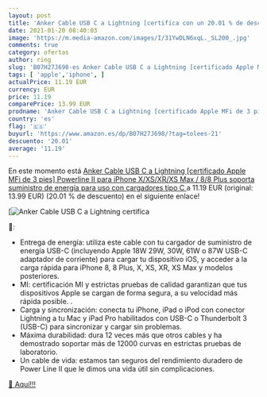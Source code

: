 ```yaml
---
layout: post
title: 'Anker Cable USB C a Lightning [certifica con un 20.01 % de descuento'
date: 2021-01-20 08:40:03
image: 'https://m.media-amazon.com/images/I/31YwDLN6xqL._SL200_.jpg'
comments: true
category: ofertas
author: ring
slug: 'B07H27J698-es Anker Cable USB C a Lightning [certificado Apple MFi de 3...'
tags: [ 'apple','iphone', ]
actualPrice: 11.19 EUR
currency: EUR
price: 11.19
comparePrice: 13.99 EUR
prodname: 'Anker Cable USB C a Lightning [certificado Apple MFi de 3 pies] Powerline II para iPhone X/XS/XR/XS Max / 8/8 Plus  soporta suministro de energía  para uso con cargadores tipo C '
country: 'es'
flag: '🇪🇸'
buyurl: 'https://www.amazon.es/dp/B07H27J698/?tag=tolees-21'
descuento: '20.01'
average: '11.19'
---
```


En este momento está [Anker Cable USB C a Lightning [certificado Apple MFi de 3 pies] Powerline II para iPhone X/XS/XR/XS Max / 8/8 Plus  soporta suministro de energía  para uso con cargadores tipo C ](https://www.amazon.es/dp/B07H27J698/?tag=tolees-21) a 11.19 EUR (original: 13.99 EUR) (20.01 %  de descuento) en el siguiente enlace!

[![Anker Cable USB C a Lightning [certifica](https://m.media-amazon.com/images/I/31YwDLN6xqL._SL200_.jpg)](https://www.amazon.es/dp/B07H27J698/?tag=tolees-21)

🔎:

- Entrega de energía: utiliza este cable con tu cargador de suministro de energía USB-C (incluyendo Apple 18W 29W, 30W, 61W o 87W USB-C adaptador de corriente) para cargar tu dispositivo iOS, y acceder a la carga rápida para iPhone 8, 8 Plus, X, XS, XR, XS Max y modelos posteriores.
- MI: certificación MI y estrictas pruebas de calidad garantizan que tus dispositivos Apple se cargan de forma segura, a su velocidad más rápida posible. .
- Carga y sincronización: conecta tu iPhone, iPad o iPod con conector Lightning a tu Mac y iPad Pro habilitados con USB-C o Thunderbolt 3 (USB-C) para sincronizar y cargar sin problemas.
- Máxima durabilidad: dura 12 veces más que otros cables y ha demostrado soportar más de 12000 curvas en estrictas pruebas de laboratorio.
- Un cable de vida: estamos tan seguros del rendimiento duradero de Power Line II que le dimos una vida útil sin complicaciones.

[🛒 Aquí!!!](https://www.amazon.es/dp/B07H27J698/?tag=tolees-21)
